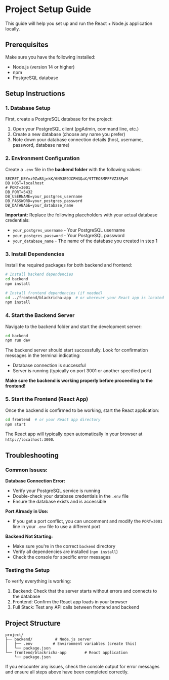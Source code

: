 # Project Setup Guide

This guide will help you set up and run the React + Node.js application locally.

## Prerequisites

Make sure you have the following installed:
- Node.js (version 14 or higher)
- npm
- PostgreSQL database

## Setup Instructions

### 1. Database Setup

First, create a PostgreSQL database for the project:
1. Open your PostgreSQL client (pgAdmin, command line, etc.)
2. Create a new database (choose any name you prefer)
3. Note down your database connection details (host, username, password, database name)

### 2. Environment Configuration

Create a `.env` file in the **backend folder** with the following values:

```
SECRET_KEY=i9ZxB3jekK/6N9JE9JCPH3QaX/9TTEOSMFFFVZ3SPpM
DB_HOST=localhost
# PORT=3001
DB_PORT=5432
DB_USERNAME=your_postgres_username
DB_PASSWORD=your_postgres_password
DB_DATABASE=your_database_name
```

**Important:** Replace the following placeholders with your actual database credentials:
- `your_postgres_username` - Your PostgreSQL username
- `your_postgres_password` - Your PostgreSQL password  
- `your_database_name` - The name of the database you created in step 1

### 3. Install Dependencies

Install the required packages for both backend and frontend:

```bash
# Install backend dependencies
cd backend
npm install

# Install frontend dependencies (if needed)
cd ../frontend/blackricha-app  # or wherever your React app is located
npm install
```

### 4. Start the Backend Server

Navigate to the backend folder and start the development server:

```bash
cd backend
npm run dev
```

The backend server should start successfully. Look for confirmation messages in the terminal indicating:
- Database connection is successful
- Server is running (typically on port 3001 or another specified port)

**Make sure the backend is working properly before proceeding to the frontend!**

### 5. Start the Frontend (React App)

Once the backend is confirmed to be working, start the React application:

```bash
cd frontend  # or your React app directory
npm start
```

The React app will typically open automatically in your browser at `http://localhost:3000`.

## Troubleshooting

### Common Issues:

**Database Connection Error:**
- Verify your PostgreSQL service is running
- Double-check your database credentials in the `.env` file
- Ensure the database exists and is accessible

**Port Already in Use:**
- If you get a port conflict, you can uncomment and modify the `PORT=3001` line in your `.env` file to use a different port

**Backend Not Starting:**
- Make sure you're in the correct `backend` directory
- Verify all dependencies are installed (`npm install`)
- Check the console for specific error messages

### Testing the Setup

To verify everything is working:
1. Backend: Check that the server starts without errors and connects to the database
2. Frontend: Confirm the React app loads in your browser
3. Full Stack: Test any API calls between frontend and backend

## Project Structure

```
project/
├── backend/          # Node.js server
│   ├── .env         # Environment variables (create this)
│   └── package.json
└── frontend/blackricha-app        # React application
    └── package.json
```

If you encounter any issues, check the console output for error messages and ensure all steps above have been completed correctly.
